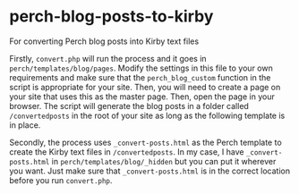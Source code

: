 # perch-blog-posts-to-kirby
For converting Perch blog posts into Kirby text files

Firstly, `convert.php` will run the process and it goes in `perch/templates/blog/pages`. Modify the settings in this file to your own requirements and make sure that the `perch_blog_custom` function in the script is appropriate for your site. Then, you will need to create a page on your site that uses this as the master page. Then, open the page in your browser. The script will generate the blog posts in a folder called `/convertedposts` in the root of your site as long as the following template is in place.

Secondly, the process uses `_convert-posts.html` as the Perch template to create the Kirby text files in `/convertedposts`. In my case, I have `_convert-posts.html` in `perch/templates/blog/_hidden` but you can put it wherever you want. Just make sure that `_convert-posts.html` is in the correct location before you run `convert.php`.
